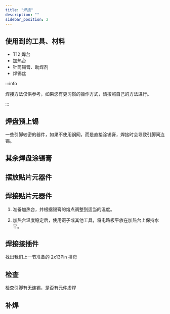 ```yaml
---
title: "焊接"
description: ""
sidebar_position: 2
---
```


## 使用到的工具、材料

- T12 焊台
- 加热台
- 针筒锡膏、助焊剂
- 焊锡丝

:::info

焊接方法仅供参考，如果您有更习惯的操作方式，请按照自己的方法进行。

:::

## 焊盘预上锡

一些引脚较密的器件，如果不使用钢网，而是直接涂锡膏，焊接时会导致引脚间连锡。

## 其余焊盘涂锡膏

## 摆放贴片元器件

## 焊接贴片元器件

1. 准备加热台，并根据锡膏的熔点调整到适当的温度。

2. 加热台温度稳定后，使用镊子或其他工具，将电路板平放在加热台上保持水平。

## 焊接接插件

找出我们上一节准备的 2x13Pin 排母

## 检查

检查引脚有无连锡，是否有元件虚焊

## 补焊